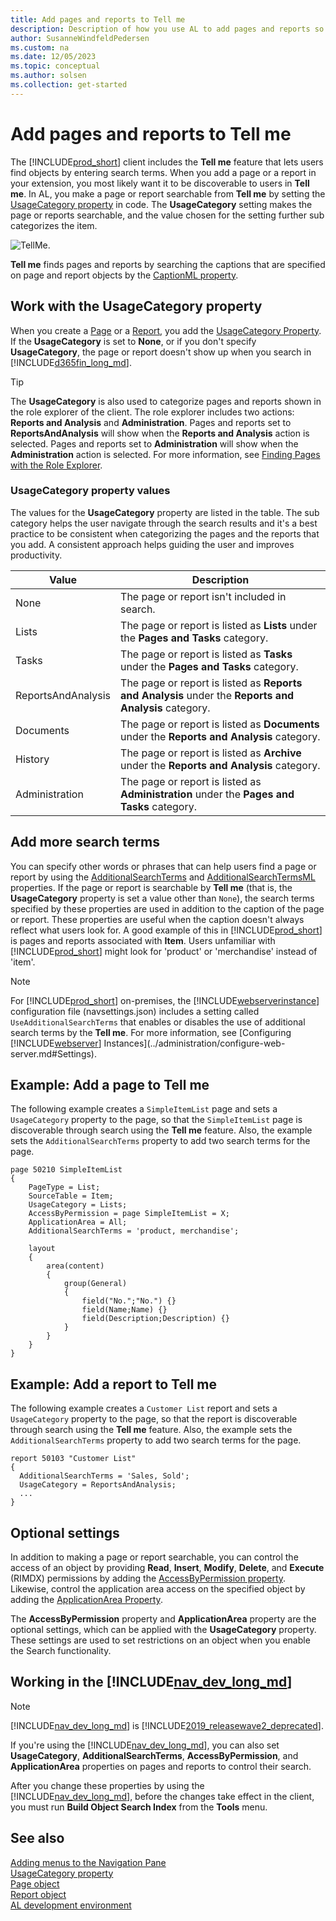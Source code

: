 ```yaml
---
title: Add pages and reports to Tell me
description: Description of how you use AL to add pages and reports so that they're discoverable through search in the client.
author: SusanneWindfeldPedersen
ms.custom: na
ms.date: 12/05/2023
ms.topic: conceptual
ms.author: solsen
ms.collection: get-started
---
```


# Add pages and reports to Tell me

The [!INCLUDE[prod_short](includes/prod_short.md)] client includes the **Tell me** feature that lets users find objects by entering search terms. When you add a page or a report in your extension, you most likely want it to be discoverable to users in **Tell me**. In AL, you make a page or report searchable from **Tell me** by setting the [UsageCategory property](properties/devenv-usagecategory-property.md) in code. The **UsageCategory** setting makes the page or reports searchable, and the value chosen for the setting further sub categorizes the item.

![TellMe.](media/tellmeApril19.png)

**Tell me** finds pages and reports by searching the captions that are specified on page and report objects by the [CaptionML property](properties/devenv-caption-property.md).

## Work with the UsageCategory property

When you create a [Page](devenv-page-object.md) or a [Report](devenv-report-object.md), you add the [UsageCategory Property](properties/devenv-usagecategory-property.md). If the **UsageCategory** is set to **None**, or if you don't specify **UsageCategory**, the page or report doesn't show up when you search in [!INCLUDE[d365fin_long_md](includes/d365fin_long_md.md)].

> [!TIP]
> The **UsageCategory** is also used to categorize pages and reports shown in the role explorer of the client. The role explorer includes two actions: **Reports and Analysis** and **Administration**. Pages and reports set to **ReportsAndAnalysis** will show when the **Reports and Analysis** action is selected. Pages and reports set to **Administration** will show when the **Administration** action is selected. For more information, see [Finding Pages with the Role Explorer](/dynamics365/business-central/ui-role-explorer).

### UsageCategory property values

The values for the **UsageCategory** property are listed in the table. The sub category helps the user navigate through the search results and it's a best practice to be consistent when categorizing the pages and the reports that you add. A consistent approach helps guiding the user and improves productivity.

|Value           |Description                                  |
|----------------|---------------------------------------------|
|None            |The page or report isn't included in search.|
|Lists           |The page or report is listed as **Lists** under the **Pages and Tasks** category.|
|Tasks           |The page or report is listed as **Tasks** under the **Pages and Tasks** category.|
|ReportsAndAnalysis |The page or report is listed as **Reports and Analysis** under the **Reports and Analysis** category.|
|Documents       |The page or report is listed as **Documents** under the **Reports and Analysis** category.|
|History         |The page or report is listed as **Archive** under the **Reports and Analysis** category.|
|Administration  |The page or report is listed as **Administration** under the **Pages and Tasks** category.|

## Add more search terms

You can specify other words or phrases that can help users find a page or report by using the [AdditionalSearchTerms](../developer/properties/devenv-additionalsearchterms-property.md) and [AdditionalSearchTermsML](../developer/properties/devenv-additionalsearchtermsml-property.md) properties. If the page or report is searchable by **Tell me** (that is, the **UsageCategory** property is set a value other than `None`), the search terms specified by these properties are used in addition to the caption of the page or report. These properties are useful when the caption doesn't always reflect what users look for. A good example of this in [!INCLUDE[prod_short](includes/prod_short.md)] is pages and reports associated with **Item**. Users unfamiliar with [!INCLUDE[prod_short](includes/prod_short.md)] might look for 'product' or 'merchandise' instead of 'item'.  

> [!NOTE]  
> For [!INCLUDE[prod_short](includes/prod_short.md)] on-premises, the [!INCLUDE[webserverinstance](includes/webserverinstance.md)] configuration file (navsettings.json) includes a setting called `UseAdditionalSearchTerms` that enables or disables the use of additional search terms by the **Tell me**. For more information, see [Configuring [!INCLUDE[webserver](includes/webserver.md)] Instances](../administration/configure-web-server.md#Settings).

## Example: Add a page to Tell me

The following example creates a `SimpleItemList` page and sets a `UsageCategory` property to the page, so that the `SimpleItemList` page is discoverable through search using the **Tell me** feature. Also, the example sets the   `AdditionalSearchTerms` property to add two search terms for the page. 

```AL
page 50210 SimpleItemList 
{ 
    PageType = List; 
    SourceTable = Item; 
    UsageCategory = Lists;
    AccessByPermission = page SimpleItemList = X;
    ApplicationArea = All;
    AdditionalSearchTerms = 'product, merchandise';

    layout 
    { 
        area(content) 
        { 
            group(General) 
            { 
                field("No.";"No.") {} 
                field(Name;Name) {} 
                field(Description;Description) {} 
            } 
        } 
    } 
} 
```

## Example: Add a report to Tell me

The following example creates a `Customer List` report and sets a `UsageCategory` property to the page, so that the report is discoverable through search using the **Tell me** feature. Also, the example sets the `AdditionalSearchTerms` property to add two search terms for the page. 

```AL
report 50103 "Customer List"
{
  AdditionalSearchTerms = 'Sales, Sold';
  UsageCategory = ReportsAndAnalysis;
  ...
}
```


## Optional settings

In addition to making a page or report searchable, you can control the access of an object by providing **Read**, **Insert**, **Modify**, **Delete**, and **Execute** (RIMDX) permissions by adding the [AccessByPermission property](properties/devenv-accessbypermission-property.md). Likewise, control the application area access on the specified object by adding the [ApplicationArea Property](properties/devenv-applicationarea-property.md). 

The **AccessByPermission** property and **ApplicationArea** property are the optional settings, which can be applied with the **UsageCategory** property. These settings are used to set restrictions on an object when you enable the Search functionality.

## Working in the [!INCLUDE[nav_dev_long_md](includes/nav_dev_long_md.md)]

> [!NOTE]
> [!INCLUDE[nav_dev_long_md](../developer/includes/nav_dev_long_md.md)] is [!INCLUDE[2019_releasewave2_deprecated](../includes/2019_releasewave2_deprecated.md)].

If you're using the [!INCLUDE[nav_dev_long_md](includes/nav_dev_long_md.md)], you can also set **UsageCategory**, **AdditionalSearchTerms**, **AccessByPermission**, and **ApplicationArea** properties on pages and reports to control their search.

After you change these properties by using the [!INCLUDE[nav_dev_long_md](includes/nav_dev_long_md.md)], before the changes take effect in the client, you must run **Build Object Search Index** from the **Tools** menu.

## See also

[Adding menus to the Navigation Pane](devenv-adding-menus-to-navigation-pane.md)  
[UsageCategory property](properties/devenv-usagecategory-property.md)  
[Page object](devenv-page-object.md)  
[Report object](devenv-report-object.md)  
[AL development environment](devenv-reference-overview.md)
